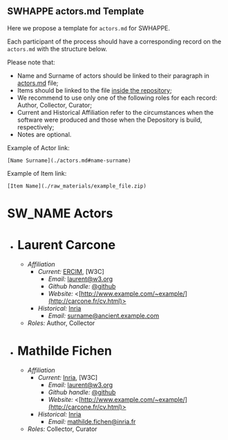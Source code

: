 ## SWHAPPE actors.md Template

Here we propose a template for `actors.md` for SWHAPPE.

Each participant of the process should have a corresponding record on the `actors.md` with the structure below.

Please note that:

* Name and Surname of actors should be linked to their paragraph in [actors.md](./actors.md) file;
* Items should be linked to the file [inside the repository](./raw_materials/);
* We recommend to use only one of the following roles for each record: Author, Collector, Curator;
* Current and Historical Affiliation refer to the circumstances when the software were produced and those when the Depository is build, respectively;
* Notes are optional.

Example of Actor link:
~~~
[Name Surname](./actors.md#name-surname)
~~~
Example of Item link:
~~~
[Item Name](./raw_materials/example_file.zip)
~~~


# SW_NAME Actors


* # Laurent Carcone
  * *Affiliation* 
     * *Current:* [ERCIM](https://www.ercim.eu/), [W3C]
       * *Email:* <laurent@w3.org> 
       * *Github handle:* [@github](https://github.com/github)
       * *Website:* <[http://www.example.com/~example/](http://carcone.fr/cv.html)>
     * *Historical:* [Inria](https://www.inria.fr/fr)
       * *Email:* <surname@ancient.example.com> 
  * *Roles:* Author, Collector


* # Mathilde Fichen
  * *Affiliation* 
     * *Current:* [Inria](https://www.ercim.eu/), [W3C]
       * *Email:* <laurent@w3.org> 
       * *Github handle:* [@github](https://github.com/github)
       * *Website:* <[http://www.example.com/~example/](http://carcone.fr/cv.html)>
     * *Historical:* [Inria](https://www.inria.fr/fr)
       * *Email:* <mathilde.fichen@inria.fr> 
  * *Roles:* Collector, Curator
  

